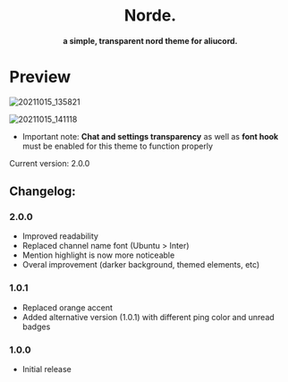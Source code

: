 <h1 align="center">
  Norde.
</h1>

<h4 align="center">a simple, transparent nord theme for aliucord.</h4>

# Preview
![20211015_135821](https://user-images.githubusercontent.com/92243378/137445845-c5af0d30-29d0-4ec8-9dd1-6cab3554f16a.png)

![20211015_141118](https://user-images.githubusercontent.com/92243378/137447872-6e494dbe-00a4-4cb0-b87a-9dbae6efa19a.png)

- Important note: **Chat and settings transparency** as well as **font hook** must be enabled for this theme to function properly

Current version: 2.0.0

## Changelog:
### 2.0.0
- Improved readability
- Replaced channel name font (Ubuntu > Inter)
- Mention highlight is now more noticeable
- Overal improvement (darker background, themed elements, etc)
### 1.0.1 
- Replaced orange accent
- Added alternative version (1.0.1) with different ping color and unread badges
### 1.0.0
- Initial release
